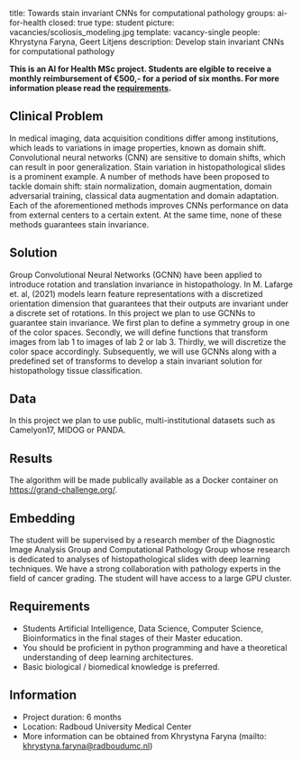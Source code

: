 title: Towards stain invariant CNNs for computational pathology
groups: ai-for-health
closed: true 
type: student 
picture: vacancies/scoliosis_modeling.jpg
template: vacancy-single
people: Khrystyna Faryna, Geert Litjens
description: Develop stain invariant CNNs for computational pathology

**This is an AI for Health MSc project. Students are
elgible to receive a monthly reimbursement of €500,- for
a period of six months. For more information please read the
[requirements](https://www.ai-for-health.nl/requirements/).** 

## Clinical Problem 
In medical imaging, data acquisition conditions differ among institutions, which leads to variations in image properties, known as  domain shift. Convolutional neural networks (CNN) are sensitive to domain shifts, which can result in poor generalization. Stain variation in histopathological slides is a prominent example.
A number of methods have been proposed to tackle domain shift: stain normalization, domain augmentation, domain adversarial training, classical data augmentation and domain adaptation. Each of the aforementioned methods improves CNNs performance on data from external centers to a certain extent. At the same time, none of these methods guarantees stain invariance.

## Solution 
Group Convolutional Neural Networks (GCNN) have been applied to introduce rotation and translation invariance in histopathology. In M. Lafarge et. al, (2021) models learn feature representations with a discretized orientation dimension that guarantees that their outputs are invariant under a discrete set of rotations. In this project we plan to use GCNNs to guarantee stain invariance. We first plan to define a symmetry group in one of the color spaces. Secondly, we will define functions that transform images from lab 1 to images of lab 2 or lab 3. Thirdly, we 
will discretize the color space accordingly. Subsequently, we will use GCNNs along with a predefined set of transforms to develop a stain invariant solution for histopathology tissue classification. 

## Data 
In this project we plan to use public, multi-institutional datasets such as Camelyon17, MIDOG or PANDA.

## Results
The algorithm will be made publically available as a Docker container on https://grand-challenge.org/.

## Embedding 
The student will be supervised by a research member of the Diagnostic Image Analysis Group and Computational Pathology Group whose research is dedicated to analyses of histopathological slides with deep learning techniques. We have a strong collaboration with pathology experts in the field of cancer grading. The student will have access to a large GPU cluster.

## Requirements 
- Students Artificial Intelligence, Data Science, Computer Science, Bioinformatics in the final stages of their Master education. 
- You should be proficient in python programming and have a theoretical understanding of deep learning architectures. 
- Basic biological / biomedical knowledge is preferred.

## Information 
- Project duration: 6 months 
- Location: Radboud University Medical Center 
- More information can be obtained from Khrystyna Faryna (mailto: khrystyna.faryna@radboudumc.nl)
